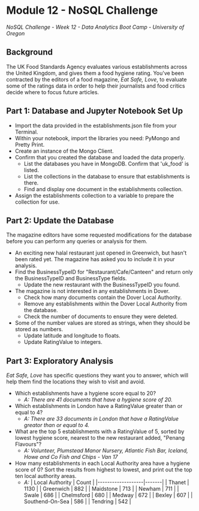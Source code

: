 # Module 12 - NoSQL Challenge
*NoSQL Challenge - Week 12 - Data Analytics Boot Camp - University of Oregon*

## Background
The UK Food Standards Agency evaluates various establishments across the United Kingdom, and gives them a food hygiene rating. You've been contracted by the editors of a food magazine, *Eat Safe, Love*, to evaluate some of the ratings data in order to help their journalists and food critics decide where to focus future articles.

## Part 1:  Database and Jupyter Notebook Set Up

- Import the data provided in the establishments.json file from your Terminal. 
- Within your notebook, import the libraries you need: PyMongo and Pretty Print.
- Create an instance of the Mongo Client.
- Confirm that you created the database and loaded the data properly.
    - List the databases you have in MongoDB. Confirm that 'uk_food' is listed.
    - List the collections in the database to ensure that establishments is there.
    - Find and display one document in the establishments collection.
- Assign the establishments collection to a variable to prepare the collection for use.

## Part 2:  Update the Database
The magazine editors have some requested modifications for the database before you can perform any queries or analysis for them.

- An exciting new halal restaurant just opened in Greenwich, but hasn't been rated yet. The magazine has asked you to include it in your analysis.
- Find the BusinessTypeID for "Restaurant/Cafe/Canteen" and return only the BusinessTypeID and BusinessType fields.
    - Update the new restaurant with the BusinessTypeID you found.
- The magazine is not interested in any establishments in Dover.
    - Check how many documents contain the Dover Local Authority. 
    - Remove any establishments within the Dover Local Authority from the database.
    - Check the number of documents to ensure they were deleted.
- Some of the number values are stored as strings, when they should be stored as numbers.
    - Update latitude and longitude to floats.
    - Update RatingValue to integers.

## Part 3: Exploratory Analysis
*Eat Safe, Love* has specific questions they want you to answer, which will help them find the locations they wish to visit and avoid.

- Which establishments have a hygiene score equal to 20?
    - *A:  There are 41 documents that have a hygiene score of 20.*
- Which establishments in London have a RatingValue greater than or equal to 4?
    - *A:  There are 33 documents in London that have a RatingValue greator than or equal to 4.*
- What are the top 5 establishments with a RatingValue of 5, sorted by lowest hygiene score, nearest to the new restaurant added, "Penang Flavours"?
    - *A:  Volunteer, Plumstead Manor Nursery, Atlantic Fish Bar, Iceland, Howe and Co Fish and Chips - Van 17*
- How many establishments in each Local Authority area have a hygiene score of 0? Sort the results from highest to lowest, and print out the top ten local authority areas.
    - *A:*
        | Local Authority   | Count |
        |-------------------|-------|
        | Thanet            | 1130  |
        | Greenwich         | 882   |
        | Maidstone         | 713   |
        | Newham            | 711   |
        | Swale             | 686   |
        | Chelmsford        | 680   |
        | Medway            | 672   |
        | Bexley            | 607   |
        | Southend-On-Sea   | 586   |
        | Tendring          | 542   |

